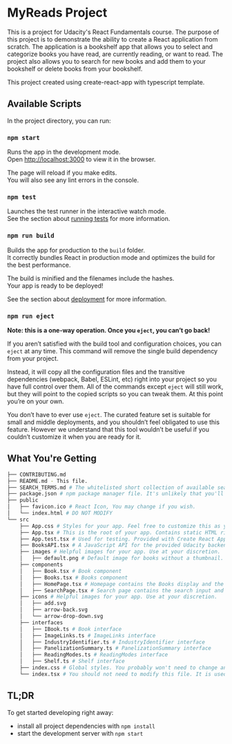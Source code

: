 # MyReads Project

This is a project for Udacity's React Fundamentals course. The purpose of this project is to demonstrate the ability to create a React application from scratch. The application is a bookshelf app that allows you to select and categorize books you have read, are currently reading, or want to read. The project also allows you to search for new books and add them to your bookshelf or delete books from your bookshelf.

This project created using create-react-app with typescript template.

## Available Scripts

In the project directory, you can run:

### `npm start`

Runs the app in the development mode.\
Open [http://localhost:3000](http://localhost:3000) to view it in the browser.

The page will reload if you make edits.\
You will also see any lint errors in the console.

### `npm test`

Launches the test runner in the interactive watch mode.\
See the section about [running tests](https://facebook.github.io/create-react-app/docs/running-tests) for more information.

### `npm run build`

Builds the app for production to the `build` folder.\
It correctly bundles React in production mode and optimizes the build for the best performance.

The build is minified and the filenames include the hashes.\
Your app is ready to be deployed!

See the section about [deployment](https://facebook.github.io/create-react-app/docs/deployment) for more information.

### `npm run eject`

**Note: this is a one-way operation. Once you `eject`, you can’t go back!**

If you aren’t satisfied with the build tool and configuration choices, you can `eject` at any time. This command will remove the single build dependency from your project.

Instead, it will copy all the configuration files and the transitive dependencies (webpack, Babel, ESLint, etc) right into your project so you have full control over them. All of the commands except `eject` will still work, but they will point to the copied scripts so you can tweak them. At this point you’re on your own.

You don’t have to ever use `eject`. The curated feature set is suitable for small and middle deployments, and you shouldn’t feel obligated to use this feature. However we understand that this tool wouldn’t be useful if you couldn’t customize it when you are ready for it.

## What You're Getting

```bash
├── CONTRIBUTING.md
├── README.md - This file.
├── SEARCH_TERMS.md # The whitelisted short collection of available search terms for you to use with your app.
├── package.json # npm package manager file. It's unlikely that you'll need to modify this.
├── public
│   ├── favicon.ico # React Icon, You may change if you wish.
│   └── index.html # DO NOT MODIFY
└── src
    ├── App.css # Styles for your app. Feel free to customize this as you desire.
    ├── App.tsx # This is the root of your app. Contains static HTML right now.
    ├── App.test.tsx # Used for testing. Provided with Create React App. Testing is encouraged, but not required.
    ├── BooksAPI.tsx # A JavaScript API for the provided Udacity backend. Instructions for the methods are below.
    ├── images # Helpful images for your app. Use at your discretion.
    │   ├── default.png # Default image for books without a thumbnail.
    ├── components
    │   ├── Book.tsx # Book component
    │   ├── Books.tsx # Books component
    │   ├── HomePage.tsx # Homepage contains the Books display and the link to search page.
    │   ├── SearchPage.tsx # Search page contains the search input and the search results.
    ├── icons # Helpful images for your app. Use at your discretion.
    │   ├── add.svg
    │   ├── arrow-back.svg
    │   └── arrow-drop-down.svg
    ├── interfaces
    │   ├── IBook.ts # Book interface
    │   ├── ImageLinks.ts # ImageLinks interface
    │   ├── IndustryIdentifier.ts # IndustryIdentifier interface
    │   ├── PanelizationSummary.ts # PanelizationSummary interface
    │   ├── ReadingModes.ts # ReadingModes interface
    │   ├── Shelf.ts # Shelf interface
    ├── index.css # Global styles. You probably won't need to change anything here.
    └── index.tsx # You should not need to modify this file. It is used for DOM rendering only.
```

## TL;DR

To get started developing right away:

- install all project dependencies with `npm install`
- start the development server with `npm start`
